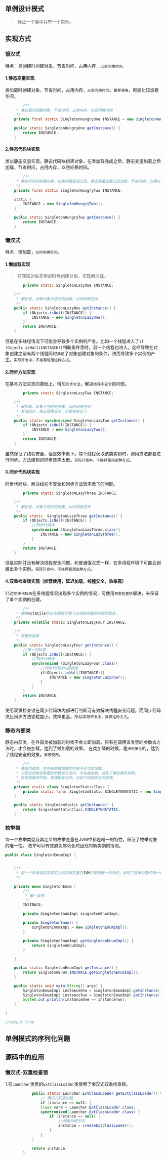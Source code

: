 ## 单例设计模式

>保证一个类中只有一个实例。

## 实现方式

### 饿汉式
 特点：类创建时创建对象，节省时间，占用内存，`以空间换时间`。

#### 1.静态变量实现

类加载时创建对象，节省时间，占用内存，`以空间换时间`。`推荐使用`，但是比较浪费空间。

```java
		/**
     * 类加载时创建对象，节省时间，占用内存，以空间换时间
     */
    private final static SingletonHungryOne INSTANCE = new SingletonHungryOne();

    public static SingletonHungryOne getInstance() {
        return INSTANCE;
    }
```

#### 2.静态代码块实现

类似静态变量实现，静态代码块创建对象，在类加载完成之后，静态变量加载之后加载，节省时间，占用内存，以空间换时间。

```java
		/**
     * 静态代码块创建对象，在类加载完成之后，静态变量加载之后加载，节省时间，占用内存，以空间换时间
     */
    private final static SingletonHungryTwo INSTANCE;

    static {
        INSTANCE = new SingletonHungryTwo();
    }

    public static SingletonHungryTwo getInstance() {
        return INSTANCE;
    }
```



### 懒汉式
 特点：懒加载，`以时间换空间`。

#### 1.懒加载实现
> 在获取对象实例的时候创建对象，实现懒加载。

```java
		private static SingletonLazyOne INSTANCE;

    /**
     * 懒加载，判断对象为空时则创建，以时间换空间
     */
    public static SingletonLazyOne getInstance() {
        if (Objects.isNull(INSTANCE)) {
            INSTANCE = new SingletonLazyOne();
        }
        return INSTANCE;
    }
```

但是在多线程情况下可能会导致多个实例的产生。比如一个线程进入了` if (Objects.isNull(INSTANCE)) `判断条件里时，另一个线程也进入。这样导致在对象创建之前有两个线程同时`满足`了对象创建对象的条件，进而导致多个实例的产生。`实际开发中，不推荐使用这种方式`。



#### 2.同步方法实现

在基本方法实现的基础上，增加`同步方法`，解决`线程不安全`的问题。

```java
		private static SingletonLazyTwo INSTANCE;

    /**
     * 懒加载，对象为空时则创建，以时间换空间
     * 方法同步，保证线程安全，但是效率低下
     */
    public static synchronized SingletonLazyTwo getInstance() {
        if (Objects.isNull(INSTANCE)) {
            INSTANCE = new SingletonLazyTwo();
        }
        return INSTANCE;
    }
```

虽然保证了线程安全，但是效率低下。每个线程获取该类实例时，调用方法都要进行同步。方法级别的同步效率太低。`实际开发中，不推荐使用这种方式`。

#### 3.同步代码块实现
同步代码块，解决线程不安全和同步方法效率低下的问题。

```java
		private static SingletonLazyThree INSTANCE;

    /**
     * 懒加载，对象为空时则创建，以时间换空间
     */
    public static  SingletonLazyThree getInstance() {
        if (Objects.isNull(INSTANCE)) {
            //同步代码块
            synchronized (SingletonLazyThree.class){
                INSTANCE = new SingletonLazyThree();
            }
        }
        return INSTANCE;
    }
```

但是实际并没有解决线程安全问题，和普通饿汉式一样，在多线程环境下可能会创建出多个实例。`实际开发中，不推荐使用这种方式`。

#### 4.双重检查锁实现（推荐使用，延迟加载，线程安全，效率高）
 针对`同步代码块`在多线程情况出现多个实例的情况，可使用`双重检查锁`解决，来保证了单个实例的创建。

```java
		/**
     * 使用volatile防止多线程环境下出现指令重排问题的发生。
     */
    private volatile static SingletonLazyFour INSTANCE;

    /**
     * 双重检查锁
     */
    public static SingletonLazyFour getInstance() {
        //第一次检查
        if (Objects.isNull(INSTANCE)) {
            //同步代码块
            synchronized (SingletonLazyFour.class){
                //同步代码块内部检查
                if(Objects.isNull(INSTANCE)){
                    INSTANCE = new SingletonLazyFour();
                }
            }
        }
        return INSTANCE;
    }
```

使用双重检查锁在同步代码块内部进行判断可有效解决线程安全问题，而同步代码块比同步方法锁粒度小，效率更高，所以`实际开发中，推荐这种方式`。

### 静态内部类

静态内部类，在外部类被加载的时候不会立即加载。只有在调用该类里的参数或方法时，才会被加载。达到了懒加载的效果。
在类加载的时候，是`线程安全`的，达到了线程安全的效果。`推荐使用`。

```java
		/**
     * 静态内部类，在外部类被加载的时候不会立即加载。
     * 只有在调用该类里的参数或方法时，才会被加载。达到了懒加载的效果。
     * 在类加载的时候，是线程安全的。达到了线程安全的效果。
     */
    private static class SingletonStaticClass {
        private static final SingletonStatic SINGLETONSTATIC = new SingletonStatic();
    }

    public static SingletonStatic getInstance() {
        return SingletonStaticClass.SINGLETONSTATIC;
    }

```




### 枚举类

每一个枚举类型及其定义的枚举变量在JVM中都是唯一的特性，保证了枚举对象的唯一性。
枚举可以有效避免序列化时出现的新实例的情况。

```java
public class SingletonEnumImpl {


    /**
     * 每一个枚举类型及其定义的枚举变量在JVM中都是唯一的特性，保证了枚举对象的唯一性。
     */

    private enum SingletonEnum {
        /**
         * 唯一实例
         */
        INSTNACE;

        private SingletonEnumImpl singletonEnumImpl;

        private SingletonEnum() {
            singletonEnumImpl = new SingletonEnumImpl();
        }

        private SingletonEnumImpl getSingletonEnumImpl() {
            return singletonEnumImpl;
        }

    }

    public static SingletonEnumImpl getInstance() {
        return SingletonEnum.INSTNACE.getSingletonEnumImpl();
    }

    public static void main(String[] args) {
        SingletonEnumImpl instanceOne = SingletonEnumImpl.getInstance();
        SingletonEnumImpl instanceTwo = SingletonEnumImpl.getInstance();
        System.out.println(instanceOne == instanceTwo);
    }

}

//output true
```



## 单例模式的序列化问题



## 源码中的应用

### 懒汉式-双重检查锁

1.在`Launcher`类里的`ExtClassLoader`类使用了懒汉式双重检查锁。

```java
			public static Launcher.ExtClassLoader getExtClassLoader() throws IOException {
                // 懒汉式双重加载
  				if (instance == null) {
                Class var0 = Launcher.ExtClassLoader.class;
                synchronized(Launcher.ExtClassLoader.class) {
                    if (instance == null) {
                      	//调用创建方法
                        instance = createExtClassLoader();
                    }
                }
            }

            return instance;
        }
```





